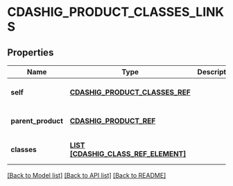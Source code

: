 # CDASHIG_PRODUCT_CLASSES_LINKS

## Properties
Name | Type | Description | Notes
------------ | ------------- | ------------- | -------------
**self** | [**CDASHIG_PRODUCT_CLASSES_REF**](CdashigProductClassesRef.md) |  | [optional] [default to null]
**parent_product** | [**CDASHIG_PRODUCT_REF**](CdashigProductRef.md) |  | [optional] [default to null]
**classes** | [**LIST [CDASHIG_CLASS_REF_ELEMENT]**](CdashigClassRefElement.md) |  | [optional] [default to null]

[[Back to Model list]](../README.md#documentation-for-models) [[Back to API list]](../README.md#documentation-for-api-endpoints) [[Back to README]](../README.md)


